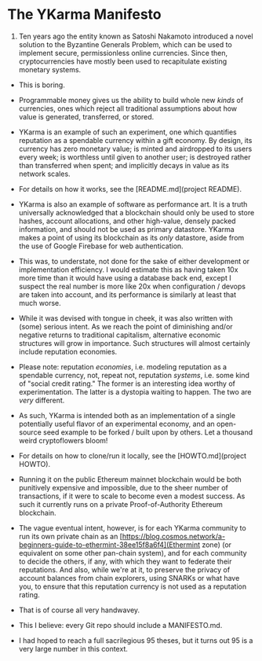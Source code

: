 
The YKarma Manifesto
====================

1. Ten years ago the entity known as Satoshi Nakamoto introduced a novel
solution to the Byzantine Generals Problem, which can be used to implement
secure, permissionless online currencies. Since then, cryptocurrencies have
mostly been used to recapitulate existing monetary systems.

* This is boring.

* Programmable money gives us the ability to build whole new _kinds_ of
currencies, ones which reject all traditional assumptions about how value is
generated, transferred, or stored.

* YKarma is an example of such an experiment, one which quantifies reputation
as a spendable currency within a gift economy. By design, its currency has zero
monetary value; is minted and airdropped to its users every week; is worthless
until given to another user; is destroyed rather than transferred when spent;
and implicitly decays in value as its network scales.

* For details on how it works, see the [README.md](project README).

* YKarma is also an example of software as performance art. It is a truth
universally acknowledged that a blockchain should only be used to store hashes,
account allocations, and other high-value, densely packed information, and
should not be used as primary datastore. YKarma makes a point of using its
blockchain as its _only_ datastore, aside from the use of Google Firebase for
web authentication.

* This was, to understate, not done for the sake of either development or
implementation efficiency. I would estimate this as having taken 10x more time
than it would have using a database back end, except I suspect the real number
is more like 20x when configuration / devops are taken into account, and its
performance is similarly at least that much worse.

* While it was devised with tongue in cheek, it was also written with (some)
serious intent. As we reach the point of diminishing and/or negative returns to
traditional capitalism, alternative economic structures will grow in
importance. Such structures will almost certainly include reputation economies.

* Please note: reputation _economies_, i.e. modeling reputation as a spendable
currency, not, repeat not, reputation _systems_, i.e. some kind of "social
credit rating." The former is an interesting idea worthy of experimentation.
The latter is a dystopia waiting to happen. The two are _very_ different.

* As such, YKarma is intended both as an implementation of a single potentially
useful flavor of an experimental economy, and an open-source seed example to be
forked / built upon by others. Let a thousand weird cryptoflowers bloom!

* For details on how to clone/run it locally, see the [HOWTO.md](project HOWTO).

* Running it on the public Ethereum mainnet blockchain would be both punitively
expensive and impossible, due to the sheer number of transactions, if it were
to scale to become even a modest success. As such it currently runs on a
private Proof-of-Authority Ethereum blockchain.

* The vague eventual intent, however, is for each YKarma community to run its own
private chain as an
[https://blog.cosmos.network/a-beginners-guide-to-ethermint-38ee15f8a6f4](Ethermint zone)
(or equivalent on some other pan-chain system), and for each community to
decide the others, if any, with which they want to federate their reputations.
And also, while we're at it, to preserve the privacy of account balances from
chain explorers, using SNARKs or what have you, to ensure that this reputation
currency is not used as a reputation rating.

* That is of course all very handwavey.

* This I believe: every Git repo should include a MANIFESTO.md.

* I had hoped to reach a full sacrilegious 95 theses, but it turns out 95 is a
very large number in this context.
